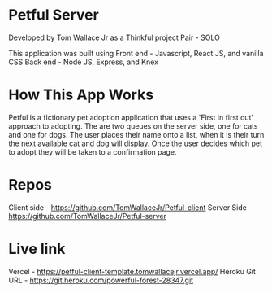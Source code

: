 # Petful Server

Developed by Tom Wallace Jr as a Thinkful project
Pair - SOLO

This application was built using 
Front end - Javascript, React JS, and vanilla CSS 
Back end - Node JS, Express, and Knex

# How This App Works
Petful is a fictionary pet adoption application that uses a 'First in first out' approach to adopting. The are two queues on the server side, one for cats and one for dogs. The user places their name onto a list, when it is their turn the next available cat and dog will display. Once the user decides which pet to adopt they will be taken to a confirmation page.

# Repos 
Client side - https://github.com/TomWallaceJr/Petful-client
Server Side - https://github.com/TomWallaceJr/Petful-server

# Live link
Vercel - https://petful-client-template.tomwallacejr.vercel.app/
Heroku Git URL - https://git.heroku.com/powerful-forest-28347.git